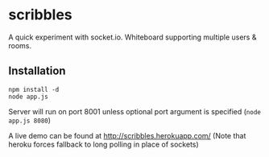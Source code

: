 scribbles
========

A quick experiment with socket.io. Whiteboard supporting multiple users & rooms.

## Installation

    npm install -d
    node app.js

  Server will run on port 8001 unless optional port argument is specified (`node app.js 8080`)

  A live demo can be found at http://scribbles.herokuapp.com/ (Note that heroku forces fallback to long polling in place of sockets)
